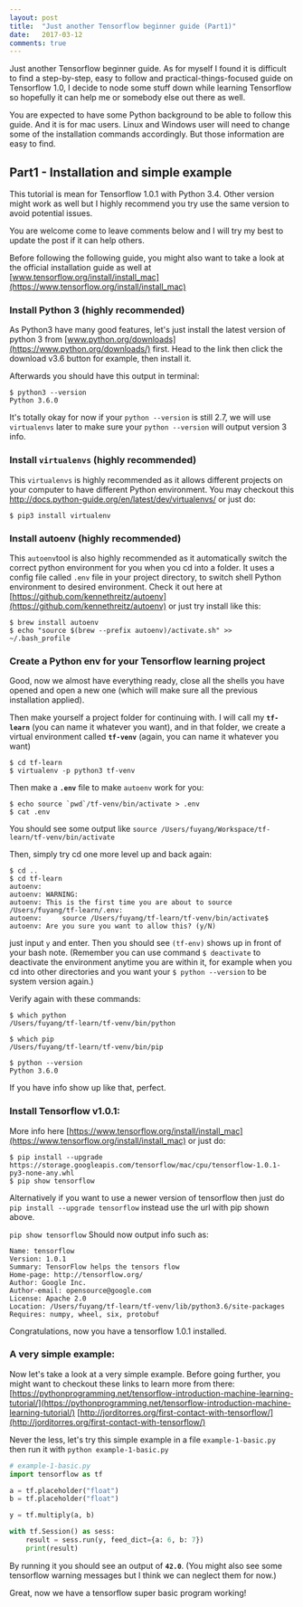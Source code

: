 ```yaml
---
layout: post
title:  "Just another Tensorflow beginner guide (Part1)"
date:   2017-03-12
comments: true
---
```


Just another Tensorflow beginner guide. As for myself I found it is difficult to find a step-by-step, easy to follow and practical-things-focused guide on Tensorflow 1.0, I decide to node some stuff down while learning Tensorflow so hopefully it can help me or somebody else out there as well.

You are expected to have some Python background to be able to follow this guide. And it is for mac users. Linux and Windows user will need to change some of the installation commands accordingly. But those information are easy to find.

## Part1 - Installation and simple example

This tutorial is mean for Tensorflow 1.0.1 with Python 3.4. Other version might work as well but I highly recommend you try use the same version to avoid potential issues. 

You are welcome come to leave comments below and I will try my best to update the post if it can help others.

Before following the following guide, you might also want to take a look at the official installation guide as well at [www.tensorflow.org/install/install_mac](https://www.tensorflow.org/install/install_mac)

### Install Python 3 (highly recommended)
As Python3 have many good features, let's just install the latest version of python 3 from [www.python.org/downloads](https://www.python.org/downloads/) first. Head to the link then click the download v3.6 button for example, then install it.

Afterwards you should have this output in terminal:
```
$ python3 --version
Python 3.6.0
```
It's totally okay for now if your `python --version` is still 2.7, we will use `virtualenvs` later to make sure your `python --version` will output version 3 info.


### Install `virtualenvs` (highly recommended)

This `virtualenvs` is highly recommended as it allows different projects on your computer to have different Python environment. You may checkout this http://docs.python-guide.org/en/latest/dev/virtualenvs/ or just do:

```
$ pip3 install virtualenv
```

### Install autoenv (highly recommended)

This `autoenv`tool is also highly recommended as it automatically switch the correct python environment for you when you cd into a folder. It uses a config file called `.env` file in your project directory, to switch shell Python environment to desired environment. Check it out here at [https://github.com/kennethreitz/autoenv](https://github.com/kennethreitz/autoenv) or just try install like this:
```
$ brew install autoenv
$ echo "source $(brew --prefix autoenv)/activate.sh" >> ~/.bash_profile
```

### Create a Python env for your Tensorflow learning project

Good, now we almost have everything ready, close all the shells you have opened and open a new one (which will make sure all the previous installation applied).

Then make yourself a project folder for continuing with. I will call my **`tf-learn`** (you can name it whatever you want), and in that folder, we create a virtual environment called **`tf-venv`** (again, you can name it whatever you want)
```shell
$ cd tf-learn
$ virtualenv -p python3 tf-venv
```

Then make a **`.env`** file to make `autoenv` work for you:
```shell
$ echo source `pwd`/tf-venv/bin/activate > .env
$ cat .env
```
You should see some output like `source /Users/fuyang/Workspace/tf-learn/tf-venv/bin/activate`

Then, simply try cd one more level up and back again:
```shell
$ cd ..
$ cd tf-learn
autoenv:
autoenv: WARNING:
autoenv: This is the first time you are about to source /Users/fuyang/tf-learn/.env:
autoenv:     source /Users/fuyang/tf-learn/tf-venv/bin/activate$
autoenv: Are you sure you want to allow this? (y/N)
```
just input `y` and enter. Then you should see `(tf-env)` shows up in front of your bash note. (Remember you can use command `$ deactivate` to deactivate the environment anytime you are within it, for example when you cd into other directories and you want your `$ python --version` to be system version again.)

Verify again with these commands:
```shell
$ which python
/Users/fuyang/tf-learn/tf-venv/bin/python

$ which pip
/Users/fuyang/tf-learn/tf-venv/bin/pip

$ python --version
Python 3.6.0
```
If you have info show up like that, perfect. 

### Install Tensorflow v1.0.1:

More info here [https://www.tensorflow.org/install/install_mac](https://www.tensorflow.org/install/install_mac) or just do:
```
$ pip install --upgrade https://storage.googleapis.com/tensorflow/mac/cpu/tensorflow-1.0.1-py3-none-any.whl
$ pip show tensorflow
```
Alternatively if you want to use a newer version of tensorflow then just do `pip install --upgrade tensorflow` instead use the url with pip shown above.

`pip show tensorflow` Should now output info such as:
```
Name: tensorflow
Version: 1.0.1
Summary: TensorFlow helps the tensors flow
Home-page: http://tensorflow.org/
Author: Google Inc.
Author-email: opensource@google.com
License: Apache 2.0
Location: /Users/fuyang/tf-learn/tf-venv/lib/python3.6/site-packages
Requires: numpy, wheel, six, protobuf
```
Congratulations, now you have a tensorflow 1.0.1 installed.

### A very simple example:
Now let's take a look at a very simple example. Before going further, you might want to checkout these links to learn more from there:
[https://pythonprogramming.net/tensorflow-introduction-machine-learning-tutorial/](https://pythonprogramming.net/tensorflow-introduction-machine-learning-tutorial/)
[http://jorditorres.org/first-contact-with-tensorflow/](http://jorditorres.org/first-contact-with-tensorflow/)

Never the less, let's try this simple example in a file `example-1-basic.py` then run it with `python example-1-basic.py`

```python
# example-1-basic.py
import tensorflow as tf

a = tf.placeholder("float")
b = tf.placeholder("float")

y = tf.multiply(a, b)

with tf.Session() as sess:
    result = sess.run(y, feed_dict={a: 6, b: 7})
    print(result)
```



By running it you should see an output of **`42.0`**. (You might also see some tensorflow warning messages but I think we can neglect them for now.)

Great, now we have a tensorflow super basic program working!
